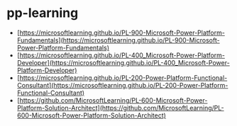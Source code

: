 # pp-learning

- [https://microsoftlearning.github.io/PL-900-Microsoft-Power-Platform-Fundamentals](https://microsoftlearning.github.io/PL-900-Microsoft-Power-Platform-Fundamentals)
- [https://microsoftlearning.github.io/PL-400_Microsoft-Power-Platform-Developer](https://microsoftlearning.github.io/PL-400_Microsoft-Power-Platform-Developer)
- [https://microsoftlearning.github.io/PL-200-Power-Platform-Functional-Consultant](https://microsoftlearning.github.io/PL-200-Power-Platform-Functional-Consultant)
- [https://github.com/MicrosoftLearning/PL-600-Microsoft-Power-Platform-Solution-Architect](https://github.com/MicrosoftLearning/PL-600-Microsoft-Power-Platform-Solution-Architect)
